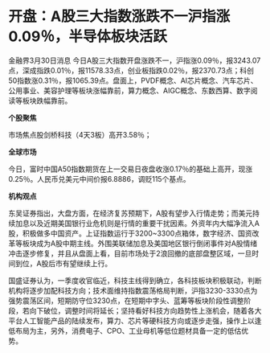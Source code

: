 # 开盘：A股三大指数涨跌不一沪指涨0.09％，半导体板块活跃

金融界3月30日消息
今日A股三大指数开盘涨跌不一，沪指涨0.09％，报3243.07点，深成指跌0.01％，报11578.33点，创业板指跌0.02％，报2370.73点；科创50指数涨0.31％，报1065.39点。盘面上，PVDF概念、AI芯片概念、汽车芯片、公用事业、美容护理等板块涨幅靠前，算力概念、AIGC概念、东数西算、数字阅读等板块跌幅靠前。

**个股聚焦**

市场焦点股剑桥科技（4天3板）高开3.58％；

**全球市场**

今日，富时中国A50指数期货在上一交易日夜盘收涨0.17％的基础上高开，现涨0.25％。人民币兑美元中间价报6.8886，调贬115个基点。

**机构观点**

东吴证券指出，大盘方面，在经济复苏预期下，A股有望步入行情走势；而美元持续加息以及近期美国银行业危机则是行情的重要干扰因素。外资年内大幅净流入A股，积极做多中国资产。上证指数运行于3200~3300点箱体，数字经济、国资改革等板块成为A股中期主线。外围美联储加息及美国地区银行倒闭事件对A股情绪冲击逐步修复，并且从盘面上看，目前市场处于2浪回撤的底部盘整区域，一旦时间到位，A股后市有望继续上行。

国盛证券认为，一季度收官临近，科技主线得到确立，各科技板块积极联动，判断机构将逐步加配科技方向；技术面维持指数震荡格局判断，沪指3230-3330点为强势震荡区间，短期防守位3230点，在短期中字头、蓝筹等板块阶段性调整阶段，若向下破位，调整时间将延长；坚持看好科技方向趋势性上涨机会，随着各大平台人工智能产品的陆续发布，算力、芯片等硬科技方向或逐步走强，操作上以逢低布局为主，另外，消费电子、CPO、工业母机等低位题材具备一定的低估优势。

